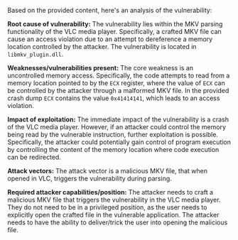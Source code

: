 Based on the provided content, here's an analysis of the vulnerability:

**Root cause of vulnerability:**
The vulnerability lies within the MKV parsing functionality of the VLC media player. Specifically, a crafted MKV file can cause an access violation due to an attempt to dereference a memory location controlled by the attacker. The vulnerability is located in `libmkv_plugin.dll`.

**Weaknesses/vulnerabilities present:**
The core weakness is an uncontrolled memory access. Specifically, the code attempts to read from a memory location pointed to by the `ECX` register, where the value of `ECX` can be controlled by the attacker through a malformed MKV file. In the provided crash dump `ECX` contains the value `0x41414141`, which leads to an access violation.

**Impact of exploitation:**
The immediate impact of the vulnerability is a crash of the VLC media player. However, if an attacker could control the memory being read by the vulnerable instruction, further exploitation is possible. Specifically, the attacker could potentially gain control of program execution by controlling the content of the memory location where code execution can be redirected.

**Attack vectors:**
The attack vector is a malicious MKV file, that when opened in VLC, triggers the vulnerability during parsing.

**Required attacker capabilities/position:**
The attacker needs to craft a malicious MKV file that triggers the vulnerability in the VLC media player. They do not need to be in a privileged position, as the user needs to explicitly open the crafted file in the vulnerable application. The attacker needs to have the ability to deliver/trick the user into opening the malicious file.